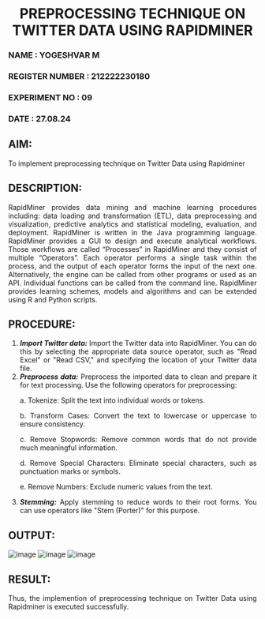 <H1 ALIGN=CENTER> PREPROCESSING TECHNIQUE ON TWITTER DATA USING RAPIDMINER </H1>
<H3> NAME : YOGESHVAR M </H3>
<H3> REGISTER NUMBER : 212222230180 </H3>
<H3>EXPERIMENT NO : 09 </H3>
<H3>DATE  : 27.08.24 </H3>

## AIM:
To implement preprocessing technique on Twitter Data using Rapidminer
## DESCRIPTION: 
<div align = "justify">
RapidMiner provides data mining and machine learning procedures including: data loading and transformation (ETL), data preprocessing and visualization, 
predictive analytics and statistical modeling, evaluation, and deployment. RapidMiner is written in the Java programming language. 
RapidMiner provides a GUI to design and execute analytical workflows. Those workflows are called “Processes” in RapidMiner and they consist of multiple “Operators”. 
Each operator performs a single task within the process, and the output of each operator forms the input of the next one. Alternatively, the engine can be called from 
other programs or used as an API. Individual functions can be called from the command line. 
RapidMiner provides learning schemes, models and algorithms and can be extended using R and Python scripts.

## PROCEDURE:
1) ***Import Twitter data:*** Import the Twitter data into RapidMiner. You can do this by selecting the appropriate
data source operator, such as "Read Excel" or "Read CSV," and specifying the location of your Twitter data
file.
2) ***Preprocess data:*** Preprocess the imported data to clean and prepare it for text processing. Use the following
operators for preprocessing:
    <p>a. Tokenize: Split the text into individual words or tokens.
    <p>b. Transform Cases: Convert the text to lowercase or uppercase to ensure consistency.
    <p>c. Remove Stopwords: Remove common words that do not provide much meaningful information.
    <p>d. Remove Special Characters: Eliminate special characters, such as punctuation marks or symbols.
    <p>e. Remove Numbers: Exclude numeric values from the text.
3) ***Stemming:*** Apply stemming to reduce words to their root forms. You can use operators like "Stem (Porter)"
for this purpose.


## OUTPUT:
![image](https://github.com/user-attachments/assets/9e5b2afa-3ca3-44a8-adb2-457ba35a2ba1)
![image](https://github.com/user-attachments/assets/7e0e7b73-8313-4c9e-b107-c1807c38e2ff)
![image](https://github.com/user-attachments/assets/d5b25905-60d7-4c7a-8236-fcf5e4b03c87)


## RESULT:
Thus, the implemention of preprocessing technique on Twitter Data using Rapidminer is executed successfully.
